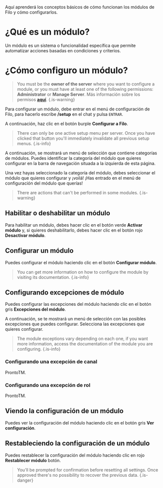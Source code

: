 Aquí aprenderá los conceptos básicos de cómo funcionan los módulos de Filo y cómo configurarlos.

# ¿Qué es un módulo?

Un módulo es un sistema o funcionalidad específica que permite automatizar acciones basadas en condiciones y criterios.

# ¿Cómo configuro un módulo?

> You must be the **owner of the server** where you want to configure a module, or you must have at least one of the following permissions: **Administrator** or **Manage Server**. Más información sobre los permisos **[aquí](https://support.discord.com/hc/en-us/articles/206029707)**.
  {.is-warning}

Para configurar un módulo, debe entrar en el menú de configuración de Filo, para hacerlo escribe **/setup** en el chat y pulsa `ENTRAR`.

A continuación, haz clic en el botón burple **Configurar a Filo**.

> There can only be one active setup menu per server. Once you have clicked that button you'll immediately invalidate all previous setup menus.
  {.is-info}

A continuación, se mostrará un menú de selección que contiene categorías de módulos. Puedes identificar la categoría del módulo que quieres configurar en la barra de navegación situada a la izquierda de esta página.

Una vez hayas seleccionado la categoría del módulo, debes seleccionar el módulo que quieres configurar y ¡voilá! ¡Has entrado en el menú de configuración del módulo que querías!

> There are actions that can't be performed in some modules.
  {.is-warning}

## Habilitar o deshabilitar un módulo

Para habilitar un módulo, debes hacer clic en el botón verde **Activar módulo** y, si quieres deshabilitarlo, debes hacer clic en el botón rojo **Desactivar módulo**.

## Configurar un módulo

Puedes configurar el módulo haciendo clic en el botón **Configurar módulo**.

> You can get more information on how to configure the module by visiting its documentation.
  {.is-info}

## Configurando excepciones de módulo

Puedes configurar las excepciones del módulo haciendo clic en el botón gris **Excepciones del módulo**.

A continuación, se te mostrará un menú de selección con las posibles excepciones que puedes configurar. Selecciona las excepciones que quieres configurar.

> The module exceptions vary depending on each one, if you want more information, access the documentation of the module you are configuring.
  {.is-info}

### Configurando una excepción de canal
ProntoTM.

### Configurando una excepción de rol
ProntoTM.

## Viendo la configuración de un módulo

Puedes ver la configuración del módulo haciendo clic en el botón gris **Ver configuración**.

## Restableciendo la configuración de un módulo

Puedes restablecer la configuración del módulo haciendo clic en rojo **Restablecer módulo** botón.

> You'll be prompted for confirmation before resetting all settings. Once approved there's no possibility to recover the previous data.
  {.is-danger}
